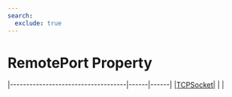 ```yaml
---
search:
  exclude: true
---
```


<h1 class="heading"><span class="name">RemotePort Property</span></h1>

|------------------------------------|------|------|
|[TCPSocket](../objects/tcpsocket.md)|&nbsp;|&nbsp;|
